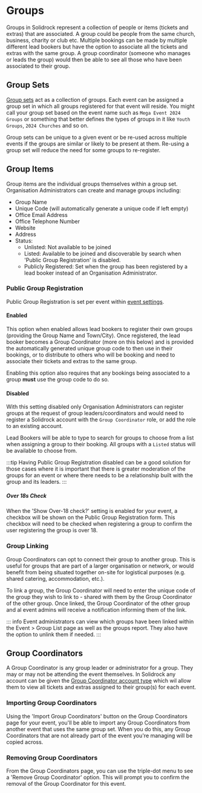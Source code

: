 # Groups

Groups in Solidrock represent a collection of people or items (tickets and extras) that are associated. A group could be people from the same church, business, charity or club etc. Multiple bookings can be made by multiple different lead bookers but have the option to associate all the tickets and extras with the same group. A group coordinator (someone who manages or leads the group) would then be able to see all those who have been associated to their group.

## Group Sets

[Group sets](https://events.solidrock.io/admin/groups) act as a collection of groups. Each event can be assigned a group set in which all groups registered for that event will reside. You might call your group set based on the event name such as `Mega Event 2024 Groups` or something that better defines the types of groups in it like `Youth Groups`, `2024 Churches` and so on.

Group sets can be unique to a given event or be re-used across multiple events if the groups are similar or likely to be present at them. Re-using a group set will reduce the need for some groups to re-register.

## Group Items

Group items are the individual groups themselves within a group set. Organisation Administrators can create and manage groups including:

-   Group Name
-   Unique Code (will automatically generate a unique code if left empty)
-   Office Email Address
-   Office Telephone Number
-   Website
-   Address
-   Status:
    -   Unlisted: Not available to be joined
    -   Listed: Available to be joined and discoverable by search when 'Public Group Registration' is disabled.
    -   Publicly Registered: Set when the group has been registered by a lead booker instead of an Organisation Administrator.

### Public Group Registration

Public Group Registration is set per event within [event settings](/guide/events.md#groups).

#### Enabled

This option when enabled allows lead bookers to register their own groups (providing the Group Name and Town/City). Once registered, the lead booker becomes a Group Coordinator (more on this below) and is provided the automatically generated unique group code to then use in their bookings, or to distribute to others who will be booking and need to associate their tickets and extras to the same group.

Enabling this option also requires that any bookings being associated to a group **must** use the group code to do so.

#### Disabled

With this setting disabled only Organisation Administrators can register groups at the request of group leaders/coordinators and would need to register a Solidrock account with the `Group Coordinator` role, or add the role to an existing account.

Lead Bookers will be able to type to search for groups to choose from a list when assigning a group to their booking. All groups with a `Listed` status will be available to choose from.

:::tip
Having Public Group Registration disabled can be a good solution for those cases where it is important that there is greater moderation of the groups for an event or where there needs to be a relationship built with the group and its leaders.
:::

##### Over 18s Check

When the 'Show Over-18 check?' setting is enabled for your event, a checkbox will be shown on the Public Group Registration form.
This checkbox will need to be checked when registering a group to confirm the user registering the group is over 18.

### Group Linking

Group Coordinators can opt to connect their group to another group. This is useful for groups that are part of a larger organisation or network, or would benefit from being situated together on-site for logistical purposes (e.g. shared catering, accommodation, etc.).

To link a group, the Group Coordinator will need to enter the unique code of the group they wish to link to - shared with them by the Group Coordinator of the other group. Once linked, the Group Coordinator of the other group and al event admins will receive a notification informing them of the link.

::: info
Event administrators can view which groups have been linked within the Event > Group List page as well as the groups report. They also have the option to unlink them if needed.
:::

## Group Coordinators

A Group Coordinator is any group leader or administrator for a group. They may or may not be attending the event themselves.
In Solidrock any account can be given the [Group Coordinator account type](/guide/accounts/account-types#group-coordinator) which wil allow them to view all tickets and extras assigned to their group(s) for each event.

### Importing Group Coordinators

Using the 'Import Group Coordinators' button on the Group Coordinators page for your event, you'll be able to import any Group Coordinators from another event that uses the same group set.
When you do this, any Group Coordinators that are not already part of the event you're managing will be copied across.

### Removing Group Coordinators

From the Group Coordinators page, you can use the triple-dot menu to see a 'Remove Group Coordinator' option.
This will prompt you to confirm the removal of the Group Coordinator for this event.
